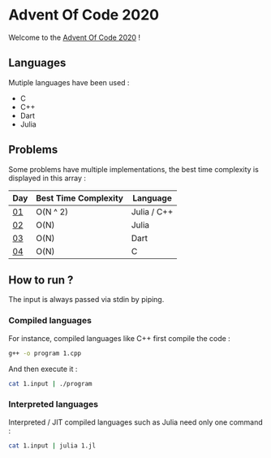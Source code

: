 # Advent Of Code 2020
Welcome to the [Advent Of Code 2020](https://adventofcode.com/) !

## Languages
Mutiple languages have been used :

- C
- C++
- Dart
- Julia

## Problems
Some problems have multiple implementations, the best time complexity is displayed in this array :

| Day | Best Time Complexity | Language |
| --- | -------------------- | -------- |
| [01](src/1.jl)    | O(N ^ 2)  | Julia / C++ |
| [02](src/2.jl)    | O(N)      | Julia |
| [03](src/3.dart)  | O(N)      | Dart |
| [04](src/4.c)     | O(N)      | C |

## How to run ?
The input is always passed via stdin by piping.

### Compiled languages
For instance, compiled languages like C++ first compile the code :

```sh
g++ -o program 1.cpp
```

And then execute it :

```sh
cat 1.input | ./program
```

### Interpreted languages
Interpreted / JIT compiled languages such as Julia need only one command :

```sh
cat 1.input | julia 1.jl
```
